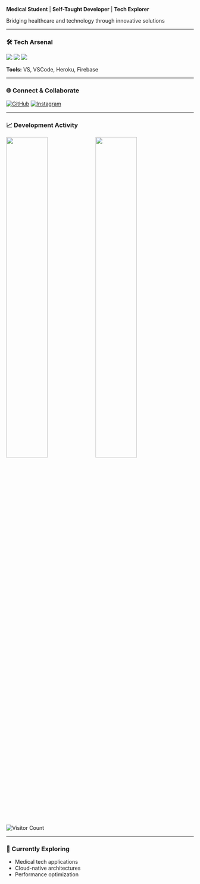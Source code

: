 **Medical Student** | **Self-Taught Developer** | **Tech Explorer**

Bridging healthcare and technology through innovative solutions

---

### 🛠️ Tech Arsenal

![](https://img.shields.io/badge/-C%23-239120?logo=csharp&logoColor=white)
![](https://img.shields.io/badge/-Python-3776AB?logo=python&logoColor=white)
![](https://img.shields.io/badge/-Golang-00ADD8?logo=go&logoColor=white)

**Tools:** VS, VSCode, Heroku, Firebase

---

### 🌐 Connect & Collaborate

[![GitHub](https://img.shields.io/badge/-GitHub-181717?logo=github)](https://github.com/xr0ni)
[![Instagram](https://img.shields.io/badge/-Instagram-E4405F?logo=instagram)](https://instagram.com/rr4r)

---

### 📈 Development Activity

<img align="left" width="47%" src="https://github-readme-stats.vercel.app/api?username=xr0ni&show_icons=true&theme=radical">

<img align="left" width="47%" src="https://github-readme-stats.vercel.app/api/top-langs/?username=xr0ni&layout=compact">

<br clear="both">

![Visitor Count](https://komarev.com/ghpvc/?username=xr0ni&color=blueviolet&style=flat)

---

### 🔭 Currently Exploring
- Medical tech applications
- Cloud-native architectures
- Performance optimization
